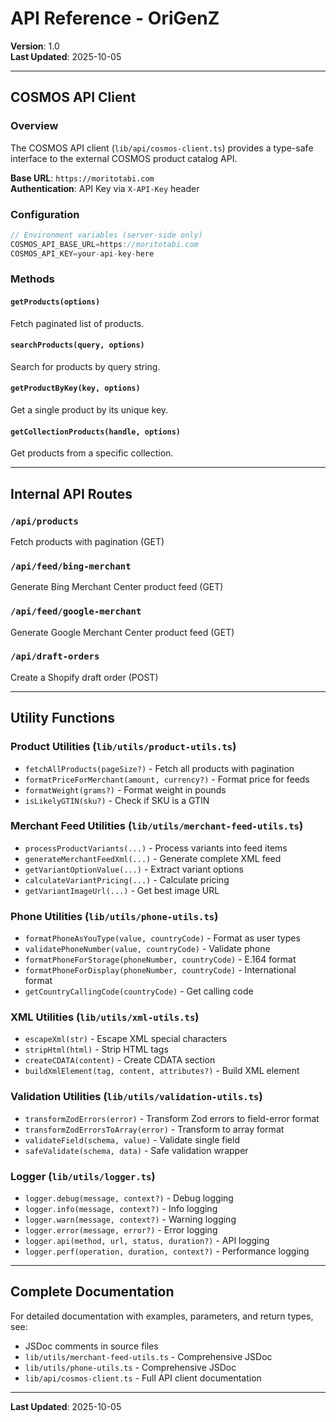 # API Reference - OriGenZ

**Version**: 1.0  
**Last Updated**: 2025-10-05

---

## COSMOS API Client

### Overview

The COSMOS API client (`lib/api/cosmos-client.ts`) provides a type-safe interface to the external COSMOS product catalog API.

**Base URL**: `https://moritotabi.com`  
**Authentication**: API Key via `X-API-Key` header

### Configuration

```typescript
// Environment variables (server-side only)
COSMOS_API_BASE_URL=https://moritotabi.com
COSMOS_API_KEY=your-api-key-here
```

### Methods

#### `getProducts(options)`
Fetch paginated list of products.

#### `searchProducts(query, options)`
Search for products by query string.

#### `getProductByKey(key, options)`
Get a single product by its unique key.

#### `getCollectionProducts(handle, options)`
Get products from a specific collection.

---

## Internal API Routes

### `/api/products`
Fetch products with pagination (GET)

### `/api/feed/bing-merchant`
Generate Bing Merchant Center product feed (GET)

### `/api/feed/google-merchant`
Generate Google Merchant Center product feed (GET)

### `/api/draft-orders`
Create a Shopify draft order (POST)

---

## Utility Functions

### Product Utilities (`lib/utils/product-utils.ts`)
- `fetchAllProducts(pageSize?)` - Fetch all products with pagination
- `formatPriceForMerchant(amount, currency?)` - Format price for feeds
- `formatWeight(grams?)` - Format weight in pounds
- `isLikelyGTIN(sku?)` - Check if SKU is a GTIN

### Merchant Feed Utilities (`lib/utils/merchant-feed-utils.ts`)
- `processProductVariants(...)` - Process variants into feed items
- `generateMerchantFeedXml(...)` - Generate complete XML feed
- `getVariantOptionValue(...)` - Extract variant options
- `calculateVariantPricing(...)` - Calculate pricing
- `getVariantImageUrl(...)` - Get best image URL

### Phone Utilities (`lib/utils/phone-utils.ts`)
- `formatPhoneAsYouType(value, countryCode)` - Format as user types
- `validatePhoneNumber(value, countryCode)` - Validate phone
- `formatPhoneForStorage(phoneNumber, countryCode)` - E.164 format
- `formatPhoneForDisplay(phoneNumber, countryCode)` - International format
- `getCountryCallingCode(countryCode)` - Get calling code

### XML Utilities (`lib/utils/xml-utils.ts`)
- `escapeXml(str)` - Escape XML special characters
- `stripHtml(html)` - Strip HTML tags
- `createCDATA(content)` - Create CDATA section
- `buildXmlElement(tag, content, attributes?)` - Build XML element

### Validation Utilities (`lib/utils/validation-utils.ts`)
- `transformZodErrors(error)` - Transform Zod errors to field-error format
- `transformZodErrorsToArray(error)` - Transform to array format
- `validateField(schema, value)` - Validate single field
- `safeValidate(schema, data)` - Safe validation wrapper

### Logger (`lib/utils/logger.ts`)
- `logger.debug(message, context?)` - Debug logging
- `logger.info(message, context?)` - Info logging
- `logger.warn(message, context?)` - Warning logging
- `logger.error(message, error?)` - Error logging
- `logger.api(method, url, status, duration?)` - API logging
- `logger.perf(operation, duration, context?)` - Performance logging

---

## Complete Documentation

For detailed documentation with examples, parameters, and return types, see:
- JSDoc comments in source files
- `lib/utils/merchant-feed-utils.ts` - Comprehensive JSDoc
- `lib/utils/phone-utils.ts` - Comprehensive JSDoc
- `lib/api/cosmos-client.ts` - Full API client documentation

---

**Last Updated**: 2025-10-05

